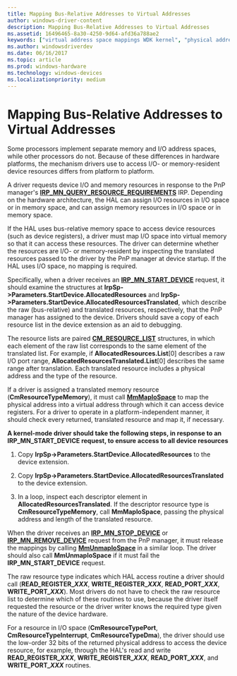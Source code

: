 ```yaml
---
title: Mapping Bus-Relative Addresses to Virtual Addresses
author: windows-driver-content
description: Mapping Bus-Relative Addresses to Virtual Addresses
ms.assetid: 16496465-8a30-4250-9d64-afd36a788ae2
keywords: ["virtual address space mappings WDK kernel", "physical address space mappings WDK kernel", "mapping memory", "address space mappings WDK kernel", "translating address space WDK kernel", "memory management WDK kernel , mapping addresses", "bus-relative memory space WDK kernel"]
ms.author: windowsdriverdev
ms.date: 06/16/2017
ms.topic: article
ms.prod: windows-hardware
ms.technology: windows-devices
ms.localizationpriority: medium
---
```


# Mapping Bus-Relative Addresses to Virtual Addresses





Some processors implement separate memory and I/O address spaces, while other processors do not. Because of these differences in hardware platforms, the mechanism drivers use to access I/O- or memory-resident device resources differs from platform to platform.

A driver requests device I/O and memory resources in response to the PnP manager's [**IRP\_MN\_QUERY\_RESOURCE\_REQUIREMENTS**](https://msdn.microsoft.com/library/windows/hardware/ff551715) IRP. Depending on the hardware architecture, the HAL can assign I/O resources in I/O space or in memory space, and can assign memory resources in I/O space or in memory space.

If the HAL uses bus-relative memory space to access device resources (such as device registers), a driver must map I/O space into virtual memory so that it can access these resources. The driver can determine whether the resources are I/O- or memory-resident by inspecting the translated resources passed to the driver by the PnP manager at device startup. If the HAL uses I/O space, no mapping is required.

Specifically, when a driver receives an [**IRP\_MN\_START\_DEVICE**](https://msdn.microsoft.com/library/windows/hardware/ff551749) request, it should examine the structures at **IrpSp-&gt;Parameters.StartDevice.AllocatedResources** and **IrpSp-&gt;Parameters.StartDevice.AllocatedResourcesTranslated**, which describe the raw (bus-relative) and translated resources, respectively, that the PnP manager has assigned to the device. Drivers should save a copy of each resource list in the device extension as an aid to debugging.

The resource lists are paired [**CM\_RESOURCE\_LIST**](https://msdn.microsoft.com/library/windows/hardware/ff541994) structures, in which each element of the raw list corresponds to the same element of the translated list. For example, if **AllocatedResources.List**\[0\] describes a raw I/O port range, **AllocatedResourcesTranslated.List**\[0\] describes the same range after translation. Each translated resource includes a physical address and the type of the resource.

If a driver is assigned a translated memory resource (**CmResourceTypeMemory**), it must call [**MmMapIoSpace**](https://msdn.microsoft.com/library/windows/hardware/ff554618) to map the physical address into a virtual address through which it can access device registers. For a driver to operate in a platform-independent manner, it should check every returned, translated resource and map it, if necessary.

**A kernel-mode driver should take the following steps, in response to an IRP\_MN\_START\_DEVICE request, to ensure access to all device resources**

1.  Copy **IrpSp-&gt;Parameters.StartDevice.AllocatedResources** to the device extension.

2.  Copy **IrpSp-&gt;Parameters.StartDevice.AllocatedResourcesTranslated** to the device extension.

3.  In a loop, inspect each descriptor element in **AllocatedResourcesTranslated**. If the descriptor resource type is **CmResourceTypeMemory**, call **MmMapIoSpace**, passing the physical address and length of the translated resource.

When the driver receives an [**IRP\_MN\_STOP\_DEVICE**](https://msdn.microsoft.com/library/windows/hardware/ff551755) or [**IRP\_MN\_REMOVE\_DEVICE**](https://msdn.microsoft.com/library/windows/hardware/ff551738) request from the PnP manager, it must release the mappings by calling [**MmUnmapIoSpace**](https://msdn.microsoft.com/library/windows/hardware/ff556387) in a similar loop. The driver should also call **MmUnmapIoSpace** if it must fail the **IRP\_MN\_START\_DEVICE** request.

The raw resource type indicates which HAL access routine a driver should call (**READ\_REGISTER\_*XXX***, **WRITE\_REGISTER\_*XXX***, **READ\_PORT\_*XXX***, **WRITE\_PORT\_*XXX***). Most drivers do not have to check the raw resource list to determine which of these routines to use, because the driver itself requested the resource or the driver writer knows the required type given the nature of the device hardware.

For a resource in I/O space (**CmResourceTypePort**, **CmResourceTypeInterrupt**, **CmResourceTypeDma**), the driver should use the low-order 32 bits of the returned physical address to access the device resource, for example, through the HAL's read and write **READ\_REGISTER\_*XXX***, **WRITE\_REGISTER\_*XXX***, **READ\_PORT\_*XXX***, and **WRITE\_PORT\_*XXX*** routines.

 

 




